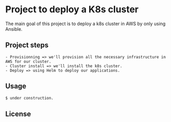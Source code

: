 # Project to deploy a K8s cluster

The main goal of this project is to deploy a k8s cluster in AWS by only using Ansible.

## Project steps

```
- Provisionning => we'll provision all the necessary infrastructure in AWS for our cluster.
- Cluster install => we'll install the k8s cluster.
- Deploy => using Helm to deploy our applications.
```

## Usage

```bash
$ under construction.
```

## License
